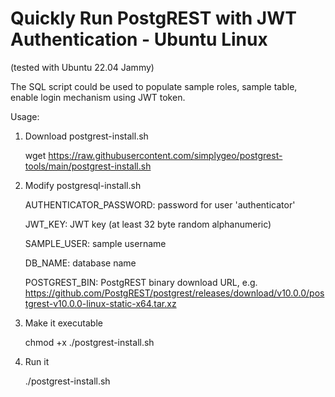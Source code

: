 # Quickly Run PostgREST with JWT Authentication - Ubuntu Linux
(tested with Ubuntu 22.04 Jammy)

The SQL script could be used to populate sample roles, sample table, enable login mechanism using JWT token.

Usage:
1. Download postgrest-install.sh

    wget https://raw.githubusercontent.com/simplygeo/postgrest-tools/main/postgrest-install.sh

2. Modify postgresql-install.sh

    AUTHENTICATOR_PASSWORD: password for user 'authenticator'

    JWT_KEY: JWT key (at least 32 byte random alphanumeric)

    SAMPLE_USER: sample username

    DB_NAME: database name

    POSTGREST_BIN: PostgREST binary download URL, e.g. https://github.com/PostgREST/postgrest/releases/download/v10.0.0/postgrest-v10.0.0-linux-static-x64.tar.xz

3. Make it executable

    chmod +x ./postgrest-install.sh

4. Run it

    ./postgrest-install.sh

